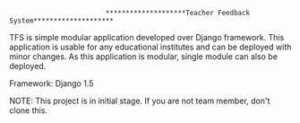             
                            ********************Teacher Feedback System********************

TFS is simple modular application developed over Django framework. This
application is usable for any educational institutes and can be deployed
with minor changes. As this application is modular, single module can 
also be deployed.

Framework: Django 1.5 

NOTE: This project is in initial stage. If you are not team member, don't clone this.
